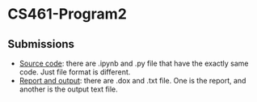 # CS461-Program2

## Submissions
- <a href="https://github.com/JakeACross/CS461-Program2/tree/main/Submission/Source%20Code">Source code</a>: there are .ipynb and .py file that have the exactly same code. Just file format is different. 
- <a href="https://github.com/JakeACross/CS461-Program2/tree/main/Submission/The%20Others">Report and output</a>: there are .dox and .txt file. One is the report, and another is the output text file.
